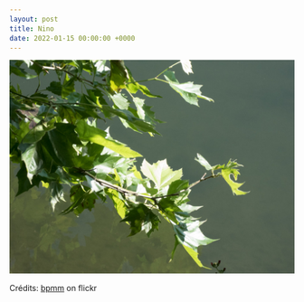 ```yaml
---
layout: post
title: Nino
date: 2022-01-15 00:00:00 +0000
---
```


![Nino](/images/2022-01-15.jpg)

Crédits: [bpmm](https://www.flickr.com/people/bpmm/) on flickr
